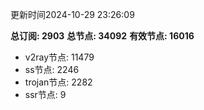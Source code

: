 更新时间2024-10-29 23:26:09

**总订阅: 2903**
**总节点: 34092**
**有效节点: 16016**
- v2ray节点: 11479
- ss节点: 2246
- trojan节点: 2282
- ssr节点: 9
